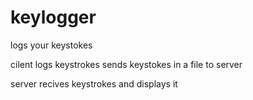 # keylogger
logs your keystokes


cilent
logs keystrokes
sends keystokes in a file to server

server
recives keystrokes and displays it
